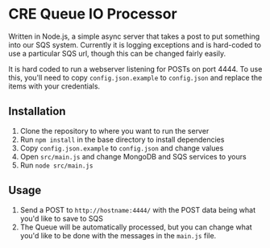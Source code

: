 # CRE Queue IO Processor

Written in Node.js, a simple async server that takes a post to put something 
into our SQS system. Currently it is logging exceptions and is hard-coded to 
use a particular SQS url, though this can be changed fairly easily. 

It is hard coded to run a webserver listening for POSTs on port 4444. To use 
this, you'll need to copy ````config.json.example```` to ````config.json```` 
and replace the items with your credentials.

## Installation

1. Clone the repository to where you want to run the server
2. Run ````npm install```` in the base directory to install dependencies
3. Copy ````config.json.example```` to ````config.json```` and change values
4. Open ````src/main.js```` and change MongoDB and SQS services to yours
5. Run ````node src/main.js````

## Usage

1. Send a POST to ````http://hostname:4444/```` with the POST data being what 
   you'd like to save to SQS
2. The Queue will be automatically processed, but you can change what you'd 
   like to be done with the messages in the ````main.js```` file.
   
